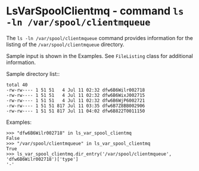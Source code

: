 LsVarSpoolClientmq - command ``ls -ln /var/spool/clientmqueue``
===============================================================

The ``ls -ln /var/spool/clientmqueue`` command provides information for the listing of the ``/var/spool/clientmqueue`` directory.

Sample input is shown in the Examples. See ``FileListing`` class for
additional information.

Sample directory list::

    total 40
    -rw-rw---- 1 51 51   4 Jul 11 02:32 dfw6B6Wilr002718
    -rw-rw---- 1 51 51   4 Jul 11 02:32 dfw6B6WixJ002715
    -rw-rw---- 1 51 51   4 Jul 11 02:32 dfw6B6WjP6002721
    -rw-rw---- 1 51 51 817 Jul 11 03:35 dfw6B7Z8BB002906
    -rw-rw---- 1 51 51 817 Jul 11 04:02 dfw6B822T0011150

Examples:

    >>> "dfw6B6Wilr002718" in ls_var_spool_clientmq
    False
    >>> "/var/spool/clientmqueue" in ls_var_spool_clientmq
    True
    >>> ls_var_spool_clientmq.dir_entry('/var/spool/clientmqueue', 'dfw6B6Wilr002718')['type']
    '-'